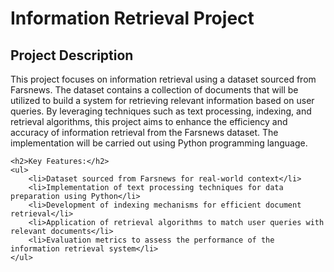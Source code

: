 <!DOCTYPE html>
<html lang="en">

<head>
    <meta charset="UTF-8">
    <meta http-equiv="X-UA-Compatible" content="IE=edge">
    <meta name="viewport" content="width=device-width, initial-scale=1.0">
    <h1>Information Retrieval Project</h1>
</head>

<body>
    <h2>Project Description</h2>
    <p>
        This project focuses on information retrieval using a dataset sourced from Farsnews. The dataset contains a
        collection of documents that will be utilized to build a system for retrieving relevant information based on user
        queries. By leveraging techniques such as text processing, indexing, and retrieval algorithms, this project aims
        to enhance the efficiency and accuracy of information retrieval from the Farsnews dataset. The implementation will
        be carried out using Python programming language.
    </p>

    <h2>Key Features:</h2>
    <ul>
        <li>Dataset sourced from Farsnews for real-world context</li>
        <li>Implementation of text processing techniques for data preparation using Python</li>
        <li>Development of indexing mechanisms for efficient document retrieval</li>
        <li>Application of retrieval algorithms to match user queries with relevant documents</li>
        <li>Evaluation metrics to assess the performance of the information retrieval system</li>
    </ul>
</body>

</html>
